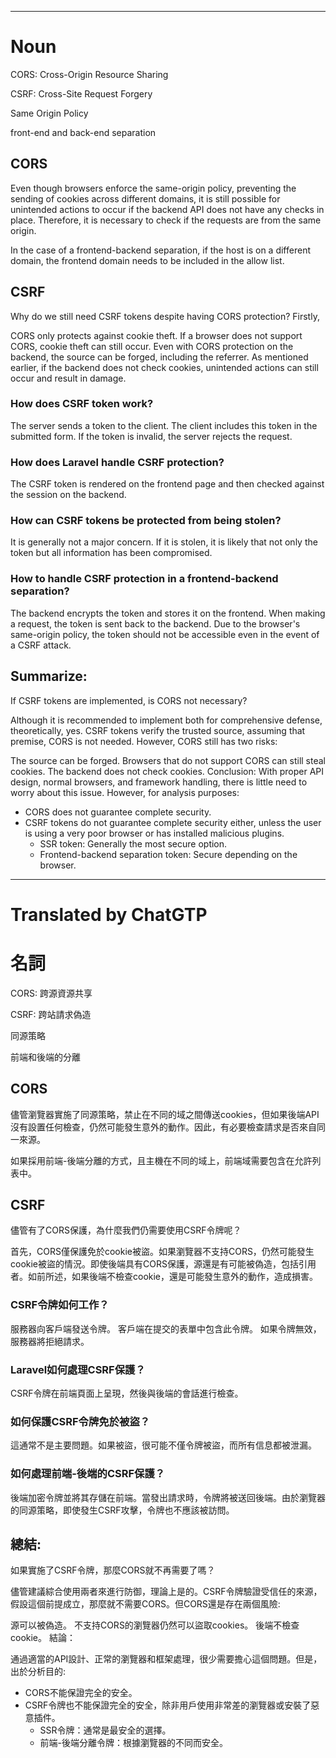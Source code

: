 <!--HugoNoteFlag-->

---

# Noun

CORS: Cross-Origin Resource Sharing

CSRF: Cross-Site Request Forgery

Same Origin Policy

front-end and back-end separation

## CORS
Even though browsers enforce the same-origin policy, 
preventing the sending of cookies across different domains, 
it is still possible for unintended actions to occur if the backend API does not have any checks in place. 
Therefore, it is necessary to check if the requests are from the same origin. 

In the case of a frontend-backend separation, 
if the host is on a different domain, 
the frontend domain needs to be included in the allow list.

## CSRF
Why do we still need CSRF tokens despite having CORS protection?
Firstly,

CORS only protects against cookie theft. 
If a browser does not support CORS, 
cookie theft can still occur.
Even with CORS protection on the backend, 
the source can be forged, including the referrer.
As mentioned earlier, if the backend does not check cookies, 
unintended actions can still occur and result in damage.

### How does CSRF token work?
The server sends a token to the client.
The client includes this token in the submitted form.
If the token is invalid, the server rejects the request.

### How does Laravel handle CSRF protection?
The CSRF token is rendered on the frontend page and then checked against the session on the backend.

### How can CSRF tokens be protected from being stolen?
It is generally not a major concern. 
If it is stolen, 
it is likely that not only the token but all information has been compromised.

### How to handle CSRF protection in a frontend-backend separation?
The backend encrypts the token and stores it on the frontend. 
When making a request, 
the token is sent back to the backend. 
Due to the browser's same-origin policy, 
the token should not be accessible even in the event of a CSRF attack. 

## Summarize:

If CSRF tokens are implemented, is CORS not necessary?

Although it is recommended to implement both for comprehensive defense, 
theoretically, yes. 
CSRF tokens verify the trusted source,
assuming that premise, CORS 
is not needed. However, CORS still has two risks:

The source can be forged.
Browsers that do not support CORS can still steal cookies.
The backend does not check cookies.
Conclusion:
With proper API design, normal browsers, and framework handling, there is little need to worry about this issue. 
However, for analysis purposes:

* CORS does not guarantee complete security.
* CSRF tokens do not guarantee complete security either, unless the user is using a very poor browser or has installed malicious plugins.
  * SSR token: Generally the most secure option.
  * Frontend-backend separation token: Secure depending on the browser.

---

<!--HugoNoteZhFlag-->

# Translated by ChatGTP

# 名詞

CORS: 跨源資源共享

CSRF: 跨站請求偽造

同源策略

前端和後端的分離

## CORS
儘管瀏覽器實施了同源策略，禁止在不同的域之間傳送cookies，但如果後端API沒有設置任何檢查，仍然可能發生意外的動作。因此，有必要檢查請求是否來自同一來源。

如果採用前端-後端分離的方式，且主機在不同的域上，前端域需要包含在允許列表中。

## CSRF
儘管有了CORS保護，為什麼我們仍需要使用CSRF令牌呢？

首先，CORS僅保護免於cookie被盜。如果瀏覽器不支持CORS，仍然可能發生cookie被盜的情況。即使後端具有CORS保護，源還是有可能被偽造，包括引用者。如前所述，如果後端不檢查cookie，還是可能發生意外的動作，造成損害。

### CSRF令牌如何工作？
服務器向客戶端發送令牌。
客戶端在提交的表單中包含此令牌。
如果令牌無效，服務器將拒絕請求。

### Laravel如何處理CSRF保護？
CSRF令牌在前端頁面上呈現，然後與後端的會話進行檢查。

### 如何保護CSRF令牌免於被盜？
這通常不是主要問題。如果被盜，很可能不僅令牌被盜，而所有信息都被泄漏。

### 如何處理前端-後端的CSRF保護？
後端加密令牌並將其存儲在前端。當發出請求時，令牌將被送回後端。由於瀏覽器的同源策略，即使發生CSRF攻擊，令牌也不應該被訪問。

## 總結:

如果實施了CSRF令牌，那麼CORS就不再需要了嗎？

儘管建議綜合使用兩者來進行防御，理論上是的。CSRF令牌驗證受信任的來源，假設這個前提成立，那麼就不需要CORS。但CORS還是存在兩個風險:

源可以被偽造。
不支持CORS的瀏覽器仍然可以盜取cookies。
後端不檢查cookie。
結論：

通過適當的API設計、正常的瀏覽器和框架處理，很少需要擔心這個問題。但是，出於分析目的:

* CORS不能保證完全的安全。
* CSRF令牌也不能保證完全的安全，除非用戶使用非常差的瀏覽器或安裝了惡意插件。
  * SSR令牌：通常是最安全的選擇。
  * 前端-後端分離令牌：根據瀏覽器的不同而安全。